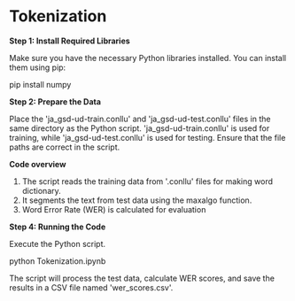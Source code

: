 <h1> Tokenization </h1>

<b>Step 1: Install Required Libraries</b>

Make sure you have the necessary Python libraries installed. You can install them using pip:

pip install numpy


<b>Step 2: Prepare the Data</b>

Place the 'ja_gsd-ud-train.conllu' and 'ja_gsd-ud-test.conllu' files in the same directory as the Python script.
'ja_gsd-ud-train.conllu' is used for training, while 'ja_gsd-ud-test.conllu' is used for testing. Ensure that the file paths are correct in the script.

<b> Code overview </b>
1. The script reads the training data from '.conllu' files for making word dictionary.
2. It segments the text from test data using the maxalgo function.
3. Word Error Rate (WER) is calculated for evaluation

<b>Step 4: Running the Code</b>

Execute the Python script.

python Tokenization.ipynb

The script will process the test data, calculate WER scores, and save the results in a CSV file named 'wer_scores.csv'.






